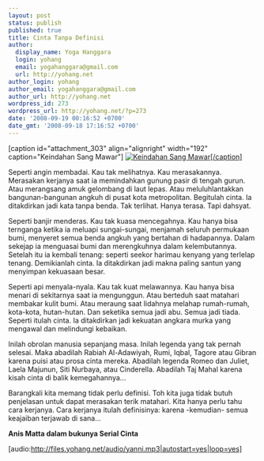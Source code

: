 ```yaml
---
layout: post
status: publish
published: true
title: Cinta Tanpa Definisi
author:
  display_name: Yoga Hanggara
  login: yohang
  email: yogahanggara@gmail.com
  url: http://yohang.net
author_login: yohang
author_email: yogahanggara@gmail.com
author_url: http://yohang.net
wordpress_id: 273
wordpress_url: http://yohang.net/?p=273
date: '2008-09-19 00:16:52 +0700'
date_gmt: '2008-09-18 17:16:52 +0700'
---
```

[caption id="attachment\_303" align="alignright" width="192" caption="Keindahan Sang Mawar"] [![Keindahan Sang Mawar](http://yohang.net/wp-content/uploads/2008/09/whiterose-250x187.jpg "Keindahan Sang Mawar")[/caption]](http://flickr.com/photos/16916080@N05/2755566293/)

Seperti angin membadai. Kau tak melihatnya. Kau merasakannya. Merasakan kerjanya saat ia memindahkan gunung pasir di tengah gurun. Atau merangsang amuk gelombang di laut lepas. Atau meluluhlantakkan bangunan-bangunan angkuh di pusat kota metropolitan. Begitulah cinta. Ia ditakdirkan jadi kata tanpa benda. Tak terlihat. Hanya terasa. Tapi dahsyat.<!--more-->

Seperti banjir menderas. Kau tak kuasa mencegahnya. Kau hanya bisa ternganga ketika ia meluapi sungai-sungai, menjamah seluruh permukaan bumi, menyeret semua benda angkuh yang bertahan di hadapannya. Dalam sekejap ia menguasai bumi dan merengkuhnya dalam kelembutannya. Setelah itu ia kembali tenang: seperti seekor harimau kenyang yang terlelap tenang. Demikianlah cinta. Ia ditakdirkan jadi makna paling santun yang menyimpan kekuasaan besar.

Seperti api menyala-nyala. Kau tak kuat melawannya. Kau hanya bisa menari di sekitarnya saat ia mengunggun. Atau berteduh saat matahari membakar kulit bumi. Atau meraung saat lidahnya melahap rumah-rumah, kota-kota, hutan-hutan. Dan seketika semua jadi abu. Semua jadi tiada. Seperti itulah cinta. Ia ditakdirkan jadi kekuatan angkara murka yang mengawal dan melindungi kebaikan.

Inilah obrolan manusia sepanjang masa. Inilah legenda yang tak pernah selesai. Maka abadilah Rabiah Al-Adawiyah, Rumi, Iqbal, Tagore atau Gibran karena puisi atau prosa cinta mereka. Abadilah legenda Romeo dan Juliet, Laela Majunun, Siti Nurbaya, atau Cinderella. Abadilah Taj Mahal karena kisah cinta di balik kemegahannya...

Barangkali kita memang tidak perlu definisi. Toh kita juga tidak butuh penjelasan untuk dapat merasakan terik matahari. Kita hanya perlu tahu cara kerjanya. Cara kerjanya itulah definisinya: karena -kemudian- semua keajaiban terjawab di sana...

**Anis Matta dalam bukunya Serial Cinta**

[audio:http://files.yohang.net/audio/yanni.mp3|autostart=yes|loop=yes]

